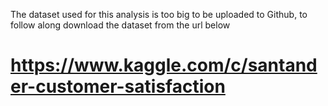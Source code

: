The dataset used for this analysis is too big to be uploaded to Github, to follow along download the dataset from the url below
# https://www.kaggle.com/c/santander-customer-satisfaction

